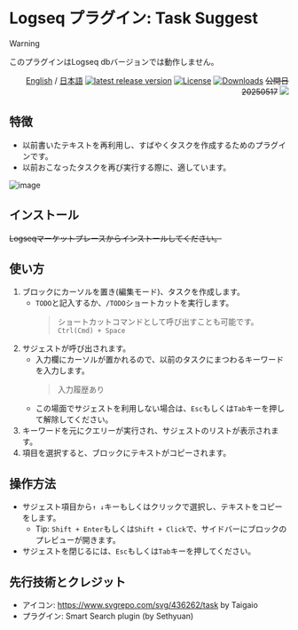 # Logseq プラグイン: Task Suggest

> [!WARNING]
>このプラグインはLogseq dbバージョンでは動作しません。

<div align="right">
 
[English](https://github.com/YU000jp/logseq-plugin-task-suggest) / [日本語](https://github.com/YU000jp/logseq-plugin-task-suggest/blob/master/README.ja.md) [![latest release version](https://img.shields.io/github/v/release/YU000jp/logseq-plugin-task-suggest)](https://github.com/YU000jp/logseq-plugin-task-suggest/releases) [![License](https://img.shields.io/github/license/YU000jp/logseq-plugin-task-suggest?color=blue)](https://github.com/YU000jp/logseq-plugin-task-suggest/LICENSE) [![Downloads](https://img.shields.io/github/downloads/YU000jp/logseq-plugin-task-suggest/total.svg)](https://github.com/YU000jp/logseq-plugin-task-suggest/releases)
 ~~公開日 20250517~~ <a href="https://www.buymeacoffee.com/yu000japan"><img src="https://img.buymeacoffee.com/button-api/?text=Buy me a pizza&emoji=🍕&slug=yu000japan&button_colour=FFDD00&font_colour=000000&font_family=Poppins&outline_colour=000000&coffee_colour=ffffff" /></a>
 </div>
 
## 特徴

- 以前書いたテキストを再利用し、すばやくタスクを作成するためのプラグインです。
- 以前おこなったタスクを再び実行する際に、適しています。

![image](https://github.com/user-attachments/assets/2c51dc5a-1650-4e5f-af62-8fb7d7ff6ab8)

## インストール

~~Logseqマーケットプレースからインストールしてください。~~


## 使い方

1. ブロックにカーソルを置き(編集モード)、タスクを作成します。
   - `TODO`と記入するか、`/TODO`ショートカットを実行します。
     > ショートカットコマンドとして呼び出すことも可能です。`Ctrl(Cmd) + Space`
2. サジェストが呼び出されます。
   - 入力欄にカーソルが置かれるので、以前のタスクにまつわるキーワードを入力します。
     > 入力履歴あり
   - この場面でサジェストを利用しない場合は、`Esc`もしくは`Tab`キーを押して解除してください。
3. キーワードを元にクエリーが実行され、サジェストのリストが表示されます。
4. 項目を選択すると、ブロックにテキストがコピーされます。


## 操作方法

- サジェスト項目から`↑ ↓`キーもしくはクリックで選択し、テキストをコピーをします。
  - Tip: `Shift + Enter`もしくは`Shift + Click`で、サイドバーにブロックのプレビューが開きます。
- サジェストを閉じるには、`Esc`もしくは`Tab`キーを押してください。

## 先行技術とクレジット

- アイコン: https://www.svgrepo.com/svg/436262/task by Taigaio
- プラグイン: Smart Search plugin (by Sethyuan)
